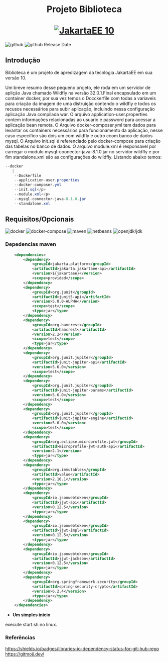 <div align="center">
  <h1 align="center">
    Projeto Biblioteca
    <br />
    <br />
    <a href="https://jakarta.ee/release/10/">
      <img src="https://jakarta.ee/images/jakarta/jakarta_ee_logo_schooner_color_horizontal_default.png" alt="JakartaEE 10">
    </a>
  </h1>
</div>

![github](https://img.shields.io/github/license/bajinho/Biblioteca)
![github Release Date](https://img.shields.io/github/release-date/bajinho/Biblioteca)

## Introdução

Biblioteca é um projeto de apredizagem da tecnlogia JakartaEE em sua versão 10.

Um breve resumo desse pequeno projeto, ele roda em um servidor de aplição Java chamado Wildfly na versão 32.0.1.Final encapsulado em um container docker, por sua vez temos o Docckerfile com todas a variaveis para criação da imagem de uma distruição contendo o wildfly e todos os recusos necessários para subir aplicação, incluindo nessa configuração aplicação Java compilada war. O arquivo application-user.properties contem informações relacionadas ao usuario e password para acessar a aplicação bean remota. O Arquivo docker-composer.yml tem dados para levantar os containers necessários para funcionamento da aplicação, nesse caso especifico são dois um com wildfly e outro ccom banco de dados mysql. O Arquivo init.sql é referenciado pelo docker-compose para criação das tabelas no banco de dados. O arquivo module.xml é responsavel por carregar o modulo mysql-coonector-java-8.1.0.jar no servidor wildfly e por fim standalone.xml são as configurações do wildfly. Listando abaixo temos:


```java
--docker
   |
    --Dockerfile
    --application-user.properties
    --docker-composer.yml
    --init.sql</p>
    --module.xml</p>
    --mysql-coonector-java-8.1.0.jar
    --standalone.xml
```

## Requisitos/Opcionais

![docker](https://img.shields.io/librariesio/github/docker-library/docker?style=plastic&logo=docker&label=Maven)
![docker-compose](https://img.shields.io/librariesio/github/docker/compose?style=plastic&logo=docker-compose&label=Docker-compose)
![maven](https://img.shields.io/librariesio/github/apache/maven?style=plastic&logo=maven&label=Maven)
![netbeans](https://img.shields.io/librariesio/github/apache/netbeans?style=plastic&logo=netbeans&label=Netbeans)
![openjdk/jdk](https://img.shields.io/librariesio/github/openjdk/jdk?style=plastic&logo=java&label=JDK)

### Depedencias maven

```xml
    <dependencies>
        <dependency>
            <groupId>jakarta.platform</groupId>
            <artifactId>jakarta.jakartaee-api</artifactId>
            <version>${jakartaee}</version>
            <scope>provided</scope>
        </dependency>
        <dependency>
            <groupId>org.junit</groupId>
            <artifactId>junit5-api</artifactId>
            <version>5.0.0-ALPHA</version>
            <scope>test</scope>
            <type>jar</type>
        </dependency>
        <dependency>
            <groupId>org.hamcrest</groupId>
            <artifactId>hamcrest</artifactId>
            <version>2.2</version>
            <scope>test</scope>
            <type>jar</type>
        </dependency>
        <dependency>
            <groupId>org.junit.jupiter</groupId>
            <artifactId>junit-jupiter-api</artifactId>
            <version>5.6.0</version>
            <scope>test</scope>
        </dependency>
        <dependency>
            <groupId>org.junit.jupiter</groupId>
            <artifactId>junit-jupiter-params</artifactId>
            <version>5.6.0</version>
            <scope>test</scope>
        </dependency>
        <dependency>
            <groupId>org.junit.jupiter</groupId>
            <artifactId>junit-jupiter-engine</artifactId>
            <version>5.6.0</version>
            <scope>test</scope>
        </dependency>
        <dependency>
            <groupId>org.eclipse.microprofile.jwt</groupId>
            <artifactId>microprofile-jwt-auth-api</artifactId>
            <version>2.1</version>
            <type>jar</type>
        </dependency>
        <dependency>
            <groupId>org.immutables</groupId>
            <artifactId>value</artifactId>
            <version>2.10.1</version>
            <type>jar</type>
        </dependency>
        <dependency>
            <groupId>io.jsonwebtoken</groupId>
            <artifactId>jjwt-api</artifactId>
            <version>0.12.5</version>
            <type>jar</type>
        </dependency>
        <dependency>
            <groupId>io.jsonwebtoken</groupId>
            <artifactId>jjwt-impl</artifactId>
            <version>0.12.5</version>
            <type>jar</type>
        </dependency>
        <dependency>
            <groupId>io.jsonwebtoken</groupId>
            <artifactId>jjwt-jackson</artifactId>
            <version>0.12.5</version>
            <type>jar</type>
        </dependency>
        <dependency>
            <groupId>org.springframework.security</groupId>
            <artifactId>spring-security-crypto</artifactId>
            <version>6.2.4</version>
            <type>jar</type>
        </dependency>
    </dependencies>
```
- **Um simples inicio**

execute start.sh no linux.

### Referências
https://shields.io/badges/libraries-io-dependency-status-for-git-hub-repo
https://gitmoji.dev/
